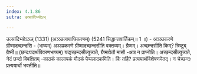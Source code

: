 ```yaml
---
index: 4.1.86
sutra: उत्सादिभ्योऽञ्

---
```

उत्सादिभ्योऽञ्ञ् (1331) (अञ्ञ्प्रत्ययाधिकरणम्) (5241 सिद्धान्तवार्तिकम्॥ 1 ॥) - अञ्ञ्प्रकरणे ग्रीष्मादच्छन्दसि - (भाष्यम्) अञ्ञ्प्रकरणे ग्रीष्मादच्छन्दसीति वक्तव्यम्। ग्रैष्मम्। अच्छन्दसीति किम्? त्रिष्टुब् ग्रैष्मी॥ (छन्दःपदार्थविवरणभाष्यम्) यद्यच्छन्दसीत्युच्यते, ग्रैष्मावेतौ मासौ -अत्र न प्राप्नोति। अच्छन्दसीत्युच्यते, नेदं छन्दो विवक्षितम् -काठकं कालापकं मौदकं पैप्पलादकमिति। किं तर्हि? प्रत्ययार्थविशेषणमेतद्। न चेच्छन्दः प्रत्ययार्थो भवतीति॥